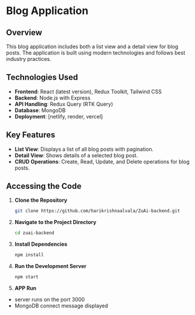 # Blog Application

## Overview

This blog application includes both a list view and a detail view for blog posts. The application is built using modern technologies and follows best industry practices.

## Technologies Used

- **Frontend**: React (latest version), Redux Toolkit, Tailwind CSS
- **Backend**: Node.js with Express
- **API Handling**: Redux Query (RTK Query)
- **Database**: MongoDB
- **Deployment**: [netlify, render, vercel]


## Key Features

- **List View**: Displays a list of all blog posts with pagination.
- **Detail View**: Shows details of a selected blog post.
- **CRUD Operations**: Create, Read, Update, and Delete operations for blog posts.

## Accessing the Code

1. **Clone the Repository**

   ```bash
   git clone https://github.com/harikrishnaalvala/ZuAi-backend.git
   ```

2. **Navigate to the Project Directory**

   ```bash
   cd zuai-backend
   ```

3. **Install Dependencies**

   ```bash
   npm install
   ```

4. **Run the Development Server**

   ```bash
   npm start
   ```

5. **APP Run**
  - server runs on the port 3000
  - MongoDB connect message displayed
